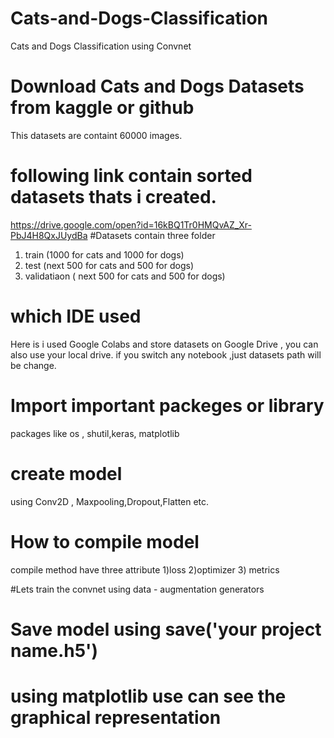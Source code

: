 # Cats-and-Dogs-Classification
Cats and Dogs Classification using Convnet
# Download Cats and Dogs Datasets from kaggle or github 
This datasets are containt 60000 images.
# following link contain sorted datasets thats i created.
https://drive.google.com/open?id=16kBQ1Tr0HMQvAZ_Xr-PbJ4H8QxJUydBa
#Datasets contain three folder
1) train (1000 for cats and 1000 for dogs)
2) test (next 500 for cats and 500 for dogs)
3) validatiaon ( next 500 for cats and 500 for dogs)
# which IDE used
Here is i used Google Colabs and store datasets on Google Drive , you can also use your local drive. 
if you switch any notebook ,just datasets path will be change.
# Import important packeges or library
packages like os , shutil,keras, matplotlib
# create model 
using Conv2D , Maxpooling,Dropout,Flatten etc.
# How to compile model 
 compile method have three attribute 
 1)loss
 2)optimizer 
 3) metrics
 
 #Lets train the convnet using data - augmentation generators
 
 
 # Save model using save('your project name.h5')
 
 
# using matplotlib use can see the graphical representation

